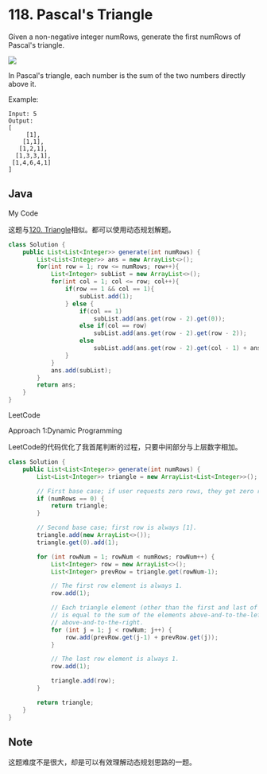 # 118. Pascal's Triangle

Given a non-negative integer numRows, generate the first numRows of Pascal's triangle.

![](https://upload.wikimedia.org/wikipedia/commons/0/0d/PascalTriangleAnimated2.gif)

In Pascal's triangle, each number is the sum of the two numbers directly above it.

Example:

```
Input: 5
Output:
[
     [1],
    [1,1],
   [1,2,1],
  [1,3,3,1],
 [1,4,6,4,1]
]
```

## Java

My Code

这题与[120. Triangle](https://leetcode.com/problems/triangle/)相似。都可以使用动态规划解题。

```java
class Solution {
    public List<List<Integer>> generate(int numRows) {
        List<List<Integer>> ans = new ArrayList<>();
        for(int row = 1; row <= numRows; row++){
            List<Integer> subList = new ArrayList<>();
            for(int col = 1; col <= row; col++){
                if(row == 1 && col == 1){
                    subList.add(1);
                } else {
                    if(col == 1)
                        subList.add(ans.get(row - 2).get(0));
                    else if(col == row)
                        subList.add(ans.get(row - 2).get(row - 2));
                    else
                        subList.add(ans.get(row - 2).get(col - 1) + ans.get(row - 2).get(col - 2));
                }
            }
            ans.add(subList);
        }
        return ans;
    }
}
```

LeetCode 

Approach 1:Dynamic Programming

LeetCode的代码优化了我首尾判断的过程，只要中间部分与上层数字相加。

```java
class Solution {
    public List<List<Integer>> generate(int numRows) {
        List<List<Integer>> triangle = new ArrayList<List<Integer>>();

        // First base case; if user requests zero rows, they get zero rows.
        if (numRows == 0) {
            return triangle;
        }

        // Second base case; first row is always [1].
        triangle.add(new ArrayList<>());
        triangle.get(0).add(1);

        for (int rowNum = 1; rowNum < numRows; rowNum++) {
            List<Integer> row = new ArrayList<>();
            List<Integer> prevRow = triangle.get(rowNum-1);

            // The first row element is always 1.
            row.add(1);

            // Each triangle element (other than the first and last of each row)
            // is equal to the sum of the elements above-and-to-the-left and
            // above-and-to-the-right.
            for (int j = 1; j < rowNum; j++) {
                row.add(prevRow.get(j-1) + prevRow.get(j));
            }

            // The last row element is always 1.
            row.add(1);

            triangle.add(row);
        }

        return triangle;
    }
}
```

## Note

这题难度不是很大，却是可以有效理解动态规划思路的一题。